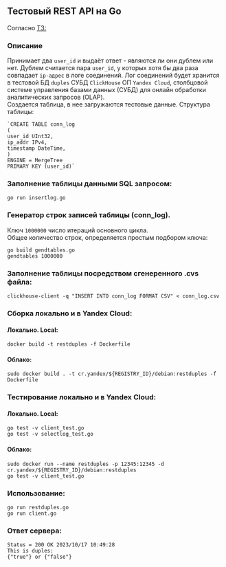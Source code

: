## Тестовый REST API на Go  
Согласно [ТЗ:](https://gist.github.com/zemlya25/585ab3fb3b0704880f920728c7598beb)

### Описание   
Принимает два `user_id` и выдаёт ответ - являются ли они дублем или нет. Дублем считается пара `user_id`, у которых хотя бы два раза совпадает `ip-адрес` в логе соединений.
Лог соединений будет хранится в тестовой БД `duples` СУБД `ClickHouse` ОП `Yandex Cloud`, столбцовой системе управления базами данных (СУБД) для онлайн обработки аналитических запросов (OLAP).    
Создается таблица, в нее загружаются тестовые данные. Структура таблицы:     
  
	`CREATE TABLE conn_log
	(
    user_id UInt32,
    ip_addr IPv4,
    timestamp DateTime,
	)
	ENGINE = MergeTree
	PRIMARY KEY (user_id)`
	

### Заполнение таблицы данными SQL запросом:       
	go run insertlog.go  

### Генератор строк записей таблицы (conn_log).  
Ключ `1000000` число итераций основного цикла.  
Общее количество строк, определяется простым подбором ключа:  

	go build gendtables.go  
	gendtables 1000000
		
### Заполнение таблицы посредством сгенеренного .cvs файла:
	clickhouse-client -q "INSERT INTO conn_log FORMAT CSV" < conn_log.csv 
	

### Сборка локально и в Yandex Cloud:  
#### Локально. Local:  
	docker build -t restduples -f Dockerfile  
	
#### Облако:    
	sudo docker build . -t cr.yandex/${REGISTRY_ID}/debian:restduples -f Dockerfile


### Тестирование локально и в Yandex Cloud:         
#### Локально. Local:    
	go test -v client_test.go    
	go test -v selectlog_test.go  

#### Облако:   
	sudo docker run --name restduples -p 12345:12345 -d cr.yandex/${REGISTRY_ID}/debian:restduples 
	go test -v client_test.go  	

### Использование:   
	go run restduples.go
	go run client.go    
	
### Ответ сервера:     
	Status = 200 OK 2023/10/17 10:49:28 
	This is duples:
 	{"true"} or {"false"}  



	


  




 
